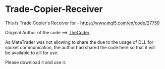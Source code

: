 # Trade-Copier-Receiver
This is Trade Copier's Receiver for - https://www.mql5.com/en/code/27759 

Original Author of the code ==> [TheCoder](https://www.mql5.com/en/users/brazilianguy3)

As MetaTrader was not allowing to share the due to the usage of DLL for socket communication, the author had shared the code here so that it will be available to alll for use.

Please download it and use it.
